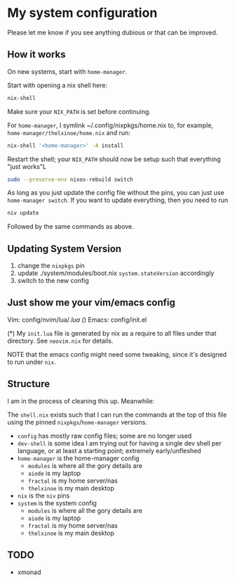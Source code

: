 # My system configuration
Please let me know if you see anything dubious or that can be improved.
## How it works

On new systems, start with `home-manager`.

Start with opening a nix shell here:

```sh
nix-shell
```

Make sure your `NIX_PATH` is set before continuing.

For `home-manager`, I symlink ~/.config/nixpkgs/home.nix to, for example,
`home-manager/thelxinoe/home.nix` and run:
```sh
nix-shell '<home-manager>' -A install
```

Restart the shell; your `NIX_PATH` should now be setup such that everything
"just works"L

```sh
sudo --preserve-env nixos-rebuild switch
```

As long as you just update the config file without the pins, you can
just use `home-manager switch`. If you want to update everything, then
you need to run

```sh
niv update
```

Followed by the same commands as above.

## Updating System Version

1. change the `nixpkgs` pin
2. update ./system/modules/boot.nix `system.stateVersion` accordingly
3. switch to the new config

## Just show me your vim/emacs config

Vim: config/nvim/lua/*.lua (*)
Emacs: config/init.el

(*) My `init.lua` file is generated by nix as a require to all files under that directory. See `neovim.nix` for details.

NOTE that the emacs config might need some tweaking, since it's designed
to run under `nix`.

## Structure

I am in the process of cleaning this up. Meanwhile:

The `shell.nix` exists such that I can run the commands at the top of this
file using the pinned `nixpkgs`/`home-manager` versions.

- `config` has mostly raw config files; some are no longer used
- `dev-shell` is some idea I am trying out for having a single dev shell per language, or at least a starting point; extremely early/unfleshed
- `home-manager` is the home-manager config
  - `modules` is where all the gory details are
  - `aiode` is my laptop
  - `fractal` is my home server/nas
  - `thelxinoe` is my main desktop
- `nix` is the `niv` pins
- `system` is the system config
  - `modules` is where all the gory details are
  - `aiode` is my laptop
  - `fractal` is my home server/nas
  - `thelxinoe` is my main desktop

## TODO
- xmonad
